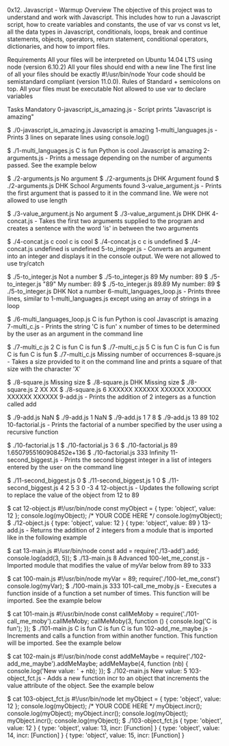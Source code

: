 0x12. Javascript - Warmup
Overview
The objective of this project was to understand and work with Javascript. This includes how to run a Javascript script, how to create variables and constants, the use of var vs const vs let, all the data types in Javascript, conditionals, loops, break and continue statements, objects, operators, return statement, conditional operators, dictionaries, and how to import files.

Requirements
All your files will be interpreted on Ubuntu 14.04 LTS using node (version 6.10.2)
All your files should end with a new line
The first line of all your files should be exactly #!/usr/bin/node
Your code should be semistandard compliant (version 11.0.0). Rules of Standard + semicolons on top.
All your files must be executable
Not allowed to use var to declare variables

Tasks
Mandatory
0-javascript_is_amazing.js - Script prints "Javascript is amazing"

$ ./0-javascript_is_amazing.js 
Javascript is amazing
1-multi_languages.js - Prints 3 lines on separate lines using console.log()

$ ./1-multi_languages.js 
C is fun
Python is cool
Javascript is amazing
2-arguments.js - Prints a message depending on the number of arguments passed. See the example below

$ ./2-arguments.js 
No argument
$ ./2-arguments.js DHK
Argument found
$ ./2-arguments.js DHK School
Arguments found
3-value_argument.js - Prints the first argument that is passed to it in the command line. We were not allowed to use length

$ ./3-value_argument.js 
No argument
$ ./3-value_argument.js DHK
DHK
4-concat.js - Takes the first two arguments supplied to the program and creates a sentence with the word 'is' in between the two arguments

$ ./4-concat.js c cool
c is cool
$ ./4-concat.js c 
c is undefined
$ ./4-concat.js
undefined is undefined
5-to_integer.js - Converts an argument into an integer and displays it in the console output. We were not allowed to use try/catch

$ ./5-to_integer.js 
Not a number
$ ./5-to_integer.js 89
My number: 89
$ ./5-to_integer.js "89"
My number: 89
$ ./5-to_integer.js 89.89
My number: 89
$ ./5-to_integer.js DHK
Not a number
6-multi_languages_loop.js - Prints three lines, similar to 1-multi_languages.js except using an array of strings in a loop

$ ./6-multi_languages_loop.js 
C is fun
Python is cool
Javascript is amazing
7-multi_c.js - Prints the string 'C is fun' x number of times to be determined by the user as an argument in the command line

$ ./7-multi_c.js 2
C is fun
C is fun
$ ./7-multi_c.js 5
C is fun
C is fun
C is fun
C is fun
C is fun
$ ./7-multi_c.js 
Missing number of occurrences
8-square.js - Takes a size provided to it on the command line and prints a square of that size with the character 'X'

$ ./8-square.js
Missing size
$ ./8-square.js DHK
Missing size
$ ./8-square.js 2
XX
XX
$ ./8-square.js 6
XXXXXX
XXXXXX
XXXXXX
XXXXXX
XXXXXX
XXXXXX
9-add.js - Prints the addition of 2 integers as a function called add

$ ./9-add.js 
NaN
$ ./9-add.js 1
NaN
$ ./9-add.js 1 7
8
$ ./9-add.js 13 89
102
10-factorial.js - Prints the factorial of a number specified by the user using a recursive function

$ ./10-factorial.js 
1
$ ./10-factorial.js 3
6
$ ./10-factorial.js 89
1.6507955160908452e+136
$ ./10-factorial.js 333
Infinity
11-second_biggest.js - Prints the second biggest integer in a list of integers entered by the user on the command line

$ ./11-second_biggest.js 
0
$ ./11-second_biggest.js 1
0
$ ./11-second_biggest.js 4 2 5 3 0 -3
4
12-object.js - Updates the following script to replace the value of the object from 12 to 89

$ cat 12-object.js
#!/usr/bin/node
const myObject = {
  type: 'object',
  value: 12
};
console.log(myObject);
/*
YOUR CODE HERE
*/
console.log(myObject);
$ ./12-object.js
{ type: 'object', value: 12 }
{ type: 'object', value: 89 }
13-add.js - Returns the addition of 2 integers from a module that is imported like in the following example

$ cat 13-main.js
#!/usr/bin/node
const add = require('./13-add').add;
console.log(add(3, 5));
$ ./13-main.js
8
Advanced
100-let_me_const.js - Imported module that modifies the value of myVar below from 89 to 333

$ cat 100-main.js
#!/usr/bin/node
myVar = 89;
require('./100-let_me_const')
console.log(myVar);
$ ./100-main.js
333
101-call_me_moby.js - Executes a function inside of a function a set number of times. This function will be imported. See the example below

$ cat 101-main.js
#!/usr/bin/node
const callMeMoby = require('./101-call_me_moby').callMeMoby;
callMeMoby(3, function () {
  console.log('C is fun');
});
$ ./101-main.js
C is fun
C is fun
C is fun
102-add_me_maybe.js - Increments and calls a function from within another function. This function will be imported. See the example below

$ cat 102-main.js
#!/usr/bin/node
const addMeMaybe = require('./102-add_me_maybe').addMeMaybe;
addMeMaybe(4, function (nb) {
  console.log('New value: ' + nb);
});
$ ./102-main.js
New value: 5
103-object_fct.js - Adds a new function incr to an object that increments the value attribute of the object. See the example below

$ cat 103-object_fct.js
#!/usr/bin/node
let myObject = {
  type: 'object',
  value: 12
};
console.log(myObject);
/*
YOUR CODE HERE
*/
myObject.incr();
console.log(myObject);
myObject.incr();
console.log(myObject);
myObject.incr();
console.log(myObject);
$ ./103-object_fct.js 
{ type: 'object', value: 12 }
{ type: 'object', value: 13, incr: [Function] }
{ type: 'object', value: 14, incr: [Function] }
{ type: 'object', value: 15, incr: [Function] }

